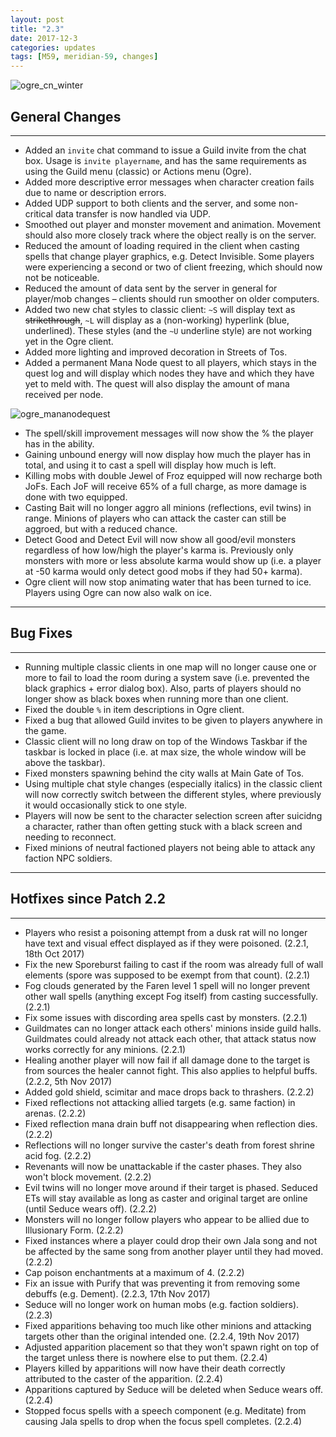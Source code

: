 ```yaml
---
layout: post
title: "2.3"
date: 2017-12-3
categories: updates
tags: [M59, meridian-59, changes]
---
```

![ogre_cn_winter](https://updates.m59.online/images/_posts/ogre_cn_winter.png)

## General Changes

---

- Added an `invite` chat command to issue a Guild invite from the chat box. Usage is `invite playername`, and has the same requirements as using the Guild menu (classic) or Actions menu (Ogre).
- Added more descriptive error messages when character creation fails due to name or description errors.
- Added UDP support to both clients and the server, and some non-critical data transfer is now handled via UDP.
- Smoothed out player and monster movement and animation. Movement should also more closely track where the object really is on the server.
- Reduced the amount of loading required in the client when casting spells that change player graphics, e.g. Detect Invisible. Some players were experiencing a second or two of client freezing, which should now not be noticeable.
- Reduced the amount of data sent by the server in general for player/mob changes – clients should run smoother on older computers.
- Added two new chat styles to classic client: `~S` will display text as ~~strikethrough~~, `~L` will display as a (non-working) hyperlink (blue, underlined). These styles (and the `~U` underline style) are not working yet in the Ogre client.
- Added more lighting and improved decoration in Streets of Tos.
- Added a permanent Mana Node quest to all players, which stays in the quest log and will display which nodes they have and which they have yet to meld with. The quest will also display the amount of mana received per node.

![ogre_mananodequest](https://updates.m59.online/images/_posts/ogre_mananodequest-292x300.png)

- The spell/skill improvement messages will now show the % the player has in the ability.
- Gaining unbound energy will now display how much the player has in total, and using it to cast a spell will display how much is left.
- Killing mobs with double Jewel of Froz equipped will now recharge both JoFs. Each JoF will receive 65% of a full charge, as more damage is done with two equipped.
- Casting Bait will no longer aggro all minions (reflections, evil twins) in range. Minions of players who can attack the caster can still be aggroed, but with a reduced chance.
- Detect Good and Detect Evil will now show all good/evil monsters regardless of how low/high the player's karma is. Previously only monsters with more or less absolute karma would show up (i.e. a player at -50 karma would only detect good mobs if they had 50+ karma).
- Ogre client will now stop animating water that has been turned to ice. Players using Ogre can now also walk on ice.

---

## Bug Fixes

---

- Running multiple classic clients in one map will no longer cause one or more to fail to load the room during a system save (i.e. prevented the black graphics + error dialog box). Also, parts of players should no longer show as black boxes when running more than one client.
- Fixed the double `%` in item descriptions in Ogre client.
- Fixed a bug that allowed Guild invites to be given to players anywhere in the game.
- Classic client will no long draw on top of the Windows Taskbar if the taskbar is locked in place (i.e. at max size, the whole window will be above the taskbar).
- Fixed monsters spawning behind the city walls at Main Gate of Tos.
- Using multiple chat style changes (especially italics) in the classic client will now correctly switch between the different styles, where previously it would occasionally stick to one style.
- Players will now be sent to the character selection screen after suicidng a character, rather than often getting stuck with a black screen and needing to reconnect.
- Fixed minions of neutral factioned players not being able to attack any faction NPC soldiers.

---

## Hotfixes since Patch 2.2

---

- Players who resist a poisoning attempt from a dusk rat will no longer have text and visual effect displayed as if they were poisoned. (2.2.1, 18th Oct 2017)
- Fix the new Sporeburst failing to cast if the room was already full of wall elements (spore was supposed to be exempt from that count). (2.2.1)
- Fog clouds generated by the Faren level 1 spell will no longer prevent other wall spells (anything except Fog itself) from casting successfully. (2.2.1)
- Fix some issues with discording area spells cast by monsters. (2.2.1)
- Guildmates can no longer attack each others' minions inside guild halls. Guildmates could already not attack each other, that attack status now works correctly for any minions. (2.2.1)
- Healing another player will now fail if all damage done to the target is from sources the healer cannot fight. This also applies to helpful buffs. (2.2.2, 5th Nov 2017)
- Added gold shield, scimitar and mace drops back to thrashers. (2.2.2)
- Fixed reflections not attacking allied targets (e.g. same faction) in arenas. (2.2.2)
- Fixed reflection mana drain buff not disappearing when reflection dies. (2.2.2)
- Reflections will no longer survive the caster's death from forest shrine acid fog. (2.2.2)
- Revenants will now be unattackable if the caster phases. They also won't block movement. (2.2.2)
- Evil twins will no longer move around if their target is phased. Seduced ETs will stay available as long as caster and original target are online (until Seduce wears off). (2.2.2)
- Monsters will no longer follow players who appear to be allied due to Illusionary Form. (2.2.2)
- Fixed instances where a player could drop their own Jala song and not be affected by the same song from another player until they had moved. (2.2.2)
- Cap poison enchantments at a maximum of 4. (2.2.2)
- Fix an issue with Purify that was preventing it from removing some debuffs (e.g. Dement). (2.2.3, 17th Nov 2017)
- Seduce will no longer work on human mobs (e.g. faction soldiers). (2.2.3)
- Fixed apparitions behaving too much like other minions and attacking targets other than the original intended one. (2.2.4, 19th Nov 2017)
- Adjusted apparition placement so that they won't spawn right on top of the target unless there is nowhere else to put them. (2.2.4)
- Players killed by apparitions will now have their death correctly attributed to the caster of the apparition. (2.2.4)
- Apparitions captured by Seduce will be deleted when Seduce wears off. (2.2.4)
- Stopped focus spells with a speech component (e.g. Meditate) from causing Jala spells to drop when the focus spell completes. (2.2.4)